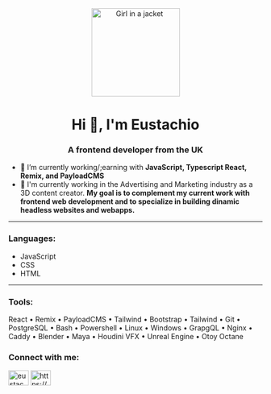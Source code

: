 <div align="center"><img src="./circular_profile_pic.png" alt="Girl in a jacket" width="175" height="175"></div>
<h1 align="center">Hi 👋, I'm Eustachio</h1>
<h3 align="center">A frontend developer from the UK</h3>

- 🌱 I’m currently working/;earning with **JavaScript, Typescript React, Remix, and PayloadCMS**
- 🔭 I'm currently working in the Advertising and Marketing industry as a 3D content creator. **My goal is to complement my current work with frontend web development and to specialize in building dinamic headless websites and webapps.**

---

<h3 align="left">Languages:</h3>
    <ul> 
        <li>JavaScript</li>
        <li>CSS</li>
        <li>HTML</li>
    </ul>

----

<h3 align="left">Tools:</h3>

<p>React • Remix • PayloadCMS • Tailwind • Bootstrap • Tailwind • Git • PostgreSQL • Bash • Powershell • Linux • Windows • GrapgQL • Nginx • Caddy • Blender • Maya • Houdini VFX • Unreal Engine • Otoy Octane</p>

<h3 align="left">Connect with me:</h3>
<p align="left">
<a href="https://twitter.com/eustachi0" target="blank"><img align="center" src="https://raw.githubusercontent.com/rahuldkjain/github-profile-readme-generator/master/src/images/icons/Social/twitter.svg" alt="eustachi0" height="30" width="40" /></a>
<a href="https://linkedin.com/in/https://www.linkedin.com/in/eustachiodipaola/" target="blank"><img align="center" src="https://raw.githubusercontent.com/rahuldkjain/github-profile-readme-generator/master/src/images/icons/Social/linked-in-alt.svg" alt="https://www.linkedin.com/in/eustachiodipaola/" height="30" width="40" /></a>
</p>
